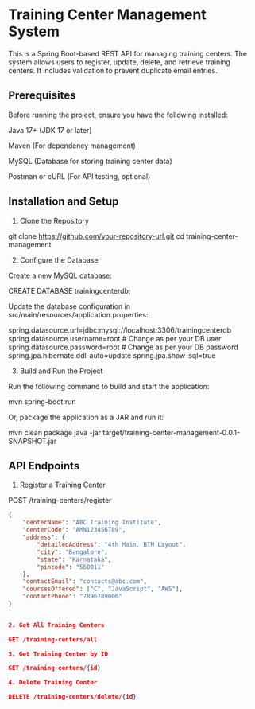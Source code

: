 # Training Center Management System

This is a Spring Boot-based REST API for managing training centers. The system allows users to register, update, delete, and retrieve training centers. It includes validation to prevent duplicate email entries.

## Prerequisites

Before running the project, ensure you have the following installed:

Java 17+ (JDK 17 or later)

Maven (For dependency management)

MySQL (Database for storing training center data)

Postman or cURL (For API testing, optional)

## Installation and Setup

1. Clone the Repository

git clone https://github.com/your-repository-url.git
cd training-center-management

2. Configure the Database

Create a new MySQL database:

CREATE DATABASE trainingcenterdb;

Update the database configuration in src/main/resources/application.properties:

spring.datasource.url=jdbc:mysql://localhost:3306/trainingcenterdb
spring.datasource.username=root  # Change as per your DB user
spring.datasource.password=root  # Change as per your DB password
spring.jpa.hibernate.ddl-auto=update
spring.jpa.show-sql=true

3. Build and Run the Project

Run the following command to build and start the application:

mvn spring-boot:run

Or, package the application as a JAR and run it:

mvn clean package
java -jar target/training-center-management-0.0.1-SNAPSHOT.jar

## API Endpoints

1. Register a Training Center

POST /training-centers/register

```json
{
    "centerName": "ABC Training Institute",
    "centerCode": "AMN123456789",
    "address": {
        "detailedAddress": "4th Main, BTM Layout",
        "city": "Bangalore",
        "state": "Karnataka",
        "pincode": "560011"
    },
    "contactEmail": "contacts@abc.com",
    "coursesOffered": ["C", "JavaScript", "AWS"],
    "contactPhone": "7896789006"
}


2. Get All Training Centers

GET /training-centers/all

3. Get Training Center by ID

GET /training-centers/{id}

4. Delete Training Center

DELETE /training-centers/delete/{id}
